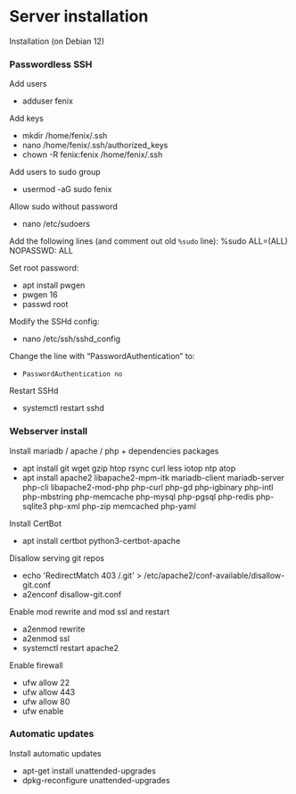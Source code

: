 # Server installation

Installation (on Debian 12)

### Passwordless SSH

Add users
- adduser fenix

Add keys
- mkdir /home/fenix/.ssh
- nano /home/fenix/.ssh/authorized_keys
- chown -R fenix:fenix /home/fenix/.ssh

Add users to sudo group
- usermod -aG sudo fenix

Allow sudo without password
- nano /etc/sudoers

Add the following lines (and comment out old `%sudo` line):
%sudo ALL=(ALL) NOPASSWD: ALL

Set root password:
- apt install pwgen
- pwgen 16 
- passwd root

Modify the SSHd config:
- nano /etc/ssh/sshd_config

Change the line with “PasswordAuthentication” to:
- `PasswordAuthentication no`

Restart SSHd
- systemctl restart sshd

### Webserver install

Install mariadb / apache / php + dependencies packages
- apt install git wget gzip htop rsync curl less iotop ntp atop
- apt install apache2 libapache2-mpm-itk mariadb-client mariadb-server php-cli libapache2-mod-php php-curl php-gd php-igbinary php-intl php-mbstring php-memcache php-mysql php-pgsql php-redis php-sqlite3 php-xml php-zip memcached php-yaml

Install CertBot
- apt install certbot python3-certbot-apache

Disallow serving git repos
- echo 'RedirectMatch 403 /\.git' > /etc/apache2/conf-available/disallow-git.conf
- a2enconf disallow-git.conf

Enable mod rewrite and mod ssl and restart
- a2enmod rewrite
- a2enmod ssl
- systemctl restart apache2

Enable firewall
- ufw allow 22
- ufw allow 443
- ufw allow 80
- ufw enable

### Automatic updates

Install automatic updates
- apt-get install unattended-upgrades
- dpkg-reconfigure unattended-upgrades
